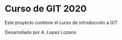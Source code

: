 # Curso de GIT 2020

Este proyecto contiene el curso de introducción a GIT

Desarrollado por A. Lopez Lozano
